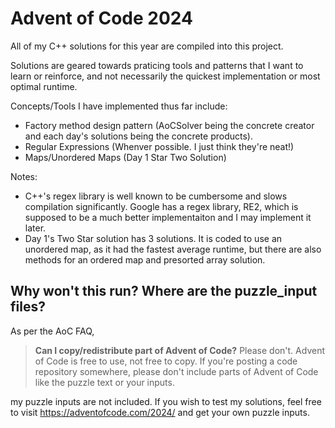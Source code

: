 # Advent of Code 2024

All of my C++ solutions for this year are compiled into this project.

Solutions are geared towards praticing tools and patterns that I want to learn or reinforce, and not necessarily the quickest implementation or most optimal runtime.

Concepts/Tools I have implemented thus far include:

- Factory method design pattern (AoCSolver being the concrete creator and each day's solutions being the concrete products).
- Regular Expressions (Whenver possible. I just think they're neat!)
- Maps/Unordered Maps (Day 1 Star Two Solution)

Notes:
- C++'s regex library is well known to be cumbersome and slows compilation significantly. Google has a regex library, RE2, which is supposed to be a much better implementaiton and I may implement it later.
- Day 1's Two Star solution has 3 solutions. It is coded to use an unordered map, as it had the fastest average runtime, but there are also methods for an ordered map and presorted array solution.

## Why won't this run? Where are the puzzle_input files?

As per the AoC FAQ, 

>**Can I copy/redistribute part of Advent of Code?** Please don't. Advent of Code is free to use, not free to copy. If you're posting a code repository somewhere, please don't include parts of Advent of Code like the puzzle text or your inputs.

my puzzle inputs are not included. If you wish to test my solutions, feel free to visit https://adventofcode.com/2024/ and get your own puzzle inputs.
